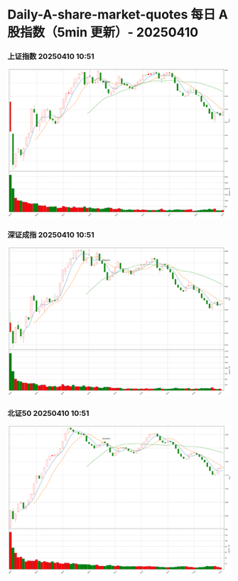 
# Daily-A-share-market-quotes 每日 A 股指数（5min 更新）- 20250410

### 上证指数 20250410 10:51
![](./fig/2025/4/20250410-sh000001.png)

### 深证成指 20250410 10:51
![](./fig/2025/4/20250410-sz399001.png)

### 北证50 20250410 10:51
![](./fig/2025/4/20250410-bj899050.png)
